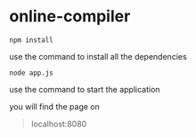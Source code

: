 # online-compiler

```
npm install
```
use the command to install all the dependencies

```
node app.js
```

use the command to start the application

you will find the page on 
>localhost:8080
